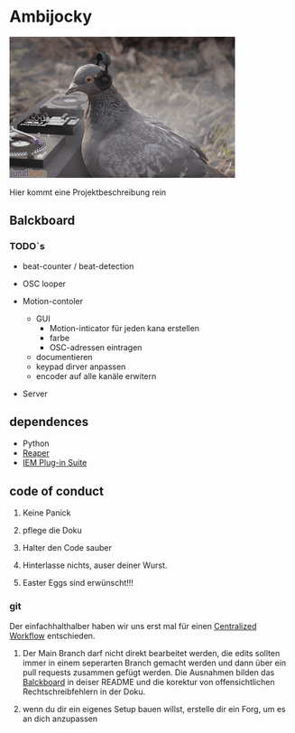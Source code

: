 # Ambijocky
![first ambijocky](doc/pix/gif1.gif)

Hier kommt eine Projektbeschreibung rein

## Balckboard

### TODO`s

- beat-counter / beat-detection
- OSC looper
- Motion-contoler
    - GUI
        - Motion-inticator für jeden kana erstellen
        - farbe
        - OSC-adressen eintragen
    - documentieren
    - keypad dirver anpassen
    - encoder auf alle kanäle erwitern

- Server 

## dependences

- Python
- [Reaper](https://www.reaper.fm/)
- [IEM Plug-in Suite](https://plugins.iem.at/)

## code of conduct

1. Keine Panick

2. pflege die Doku

3. Halter den Code sauber

4. Hinterlasse nichts, auser deiner Wurst.

5. Easter Eggs sind erwünscht!!!

### git

Der einfachhalthalber haben wir uns erst mal für einen [Centralized Workflow](https://www.git-scm.com/book/en/v2/Distributed-Git-Distributed-Workflows) entschieden.

1. Der Main Branch darf nicht direkt bearbeitet werden, die edits sollten immer in einem seperarten Branch gemacht werden und dann über ein pull requests zusammen gefügt werden. Die Ausnahmen bilden das [Balckboard](#Balckboard) in deiser README und die korektur von offensichtlichen Rechtschreibfehlern in der Doku.

2. wenn du dir ein eigenes Setup bauen willst, erstelle dir ein Forg, um es an dich anzupassen
